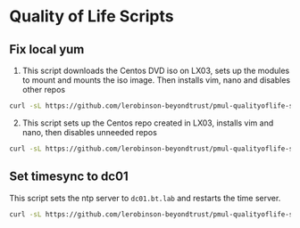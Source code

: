 # Quality of Life Scripts

## Fix local yum 

1. This script downloads the Centos DVD iso on LX03, sets up the modules to mount and mounts the iso image. Then installs vim, nano and disables other repos

```bash
curl -sL https://github.com/lerobinson-beyondtrust/pmul-qualityoflife-scripts/raw/main/lx03only.sh | bash -s
```
2. This script sets up the Centos repo created in LX03, installs vim and nano, then disables unneeded repos

```bash
curl -sL https://github.com/lerobinson-beyondtrust/pmul-qualityoflife-scripts/raw/main/lx01andlx02.sh | bash -s
```

## Set timesync to dc01

This script sets the ntp server to `dc01.bt.lab` and restarts the time server.

```bash
curl -sL https://github.com/lerobinson-beyondtrust/pmul-qualityoflife-scripts/raw/main/timefix.sh | bash -s
```

